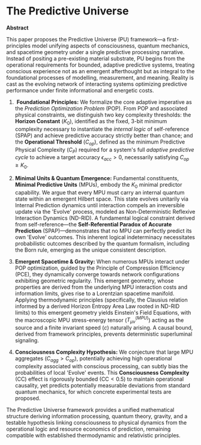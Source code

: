 # The Predictive Universe

**Abstract**

This paper proposes the Predictive Universe (PU) framework—a first-principles model unifying aspects of consciousness, quantum mechanics, and spacetime geometry under a single predictive processing narrative. Instead of positing a pre-existing material substrate, PU begins from the operational requirements for bounded, adaptive predictive systems, treating conscious experience not as an emergent afterthought but as integral to the foundational processes of modelling, measurement, and meaning. Reality is cast as the evolving network of interacting systems optimizing predictive performance under finite informational and energetic costs.

1.  **Foundational Principles:** We formalize the core adaptive imperative as the *Prediction Optimization Problem* (POP). From POP and associated physical constraints, we distinguish two key complexity thresholds: the **Horizon Constant** ($K_0$), identified as the fixed, 3-bit minimum complexity necessary to instantiate the *internal logic* of self-reference (SPAP) and achieve predictive accuracy strictly better than chance; and the **Operational Threshold** ($C_{op}$), defined as the minimum Predictive Physical Complexity ($C_P$) required for a system's full *adaptive predictive cycle* to achieve a target accuracy $\epsilon_{acc} > 0$, necessarily satisfying $C_{op} \ge K_0$.
2.  **Minimal Units & Quantum Emergence:** Fundamental constituents, **Minimal Predictive Units** (MPUs), embody the $K_0$ minimal predictor capability. We argue that every MPU must carry an internal quantum state within an emergent Hilbert space. This state evolves unitarily via Internal Prediction dynamics until interaction compels an irreversible update via the 'Evolve' process, modeled as Non-Deterministic Reflexive Interaction Dynamics (ND-RID). A fundamental logical constraint derived from self-reference—the **Self-Referential Paradox of Accurate Prediction** (SPAP)—demonstrates that no MPU can perfectly predict its own 'Evolve' outcomes. This inherent logical indeterminacy necessitates probabilistic outcomes described by the quantum formalism, including the Born rule, emerging as the unique consistent description.

3.  **Emergent Spacetime & Gravity:** When numerous MPUs interact under POP optimization, guided by the Principle of Compression Efficiency (PCE), they dynamically converge towards network configurations exhibiting geometric regularity. This emergent geometry, whose properties are derived from the underlying MPU interaction costs and information limits, gives rise to a Lorentzian spacetime manifold. Applying thermodynamic principles (specifically, the Clausius relation informed by a derived Horizon Entropy Area Law rooted in ND-RID limits) to this emergent geometry yields Einstein's Field Equations, with the macroscopic MPU stress-energy tensor ($T_{\mu\nu}^{(MPU)}$) acting as the source and a finite invariant speed ($c$) naturally arising. A causal bound, derived from framework principles, prevents deterministic superluminal signaling.

4.  **Consciousness Complexity Hypothesis:** We conjecture that large MPU aggregates ($C_{agg} > C_{op}$), potentially achieving high operational complexity associated with conscious processing, can subtly bias the probabilities of local 'Evolve' events. This **Consciousness Complexity** (CC) effect is rigorously bounded ($\text{CC} < 0.5$) to maintain operational causality, yet predicts potentially measurable deviations from standard quantum mechanics, for which concrete experimental tests are proposed.

The Predictive Universe framework provides a unified mathematical structure deriving information processing, quantum theory, gravity, and a testable hypothesis linking consciousness to physical dynamics from the operational logic and resource economics of prediction, remaining compatible with established thermodynamic and relativistic principles.
